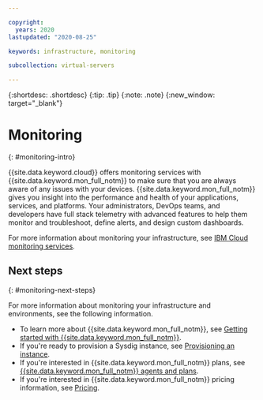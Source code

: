 ```yaml
---

copyright:
  years: 2020
lastupdated: "2020-08-25"

keywords: infrastructure, monitoring

subcollection: virtual-servers

---
```


{:shortdesc: .shortdesc}
{:tip: .tip}
{:note: .note}
{:new_window: target="_blank"}

# Monitoring
{: #monitoring-intro}

{{site.data.keyword.cloud}} offers monitoring services with {{site.data.keyword.mon_full_notm}} to make sure that you are always aware of any issues with your devices. {{site.data.keyword.mon_full_notm}} gives you insight into the performance and health of your applications, services, and platforms. Your administrators, DevOps teams, and developers have full stack telemetry with advanced features to help them monitor and troubleshoot, define alerts, and design custom dashboards.

For more information about monitoring your infrastructure, see [IBM Cloud monitoring services](/docs/cloud-infrastructure?topic=cloud-infrastructure-monitoring).

## Next steps
{: #monitoring-next-steps}

For more information about monitoring your infrastructure and environments, see the following information.

* To learn more about {{site.data.keyword.mon_full_notm}}, see [Getting started with {{site.data.keyword.mon_full_notm}}](/docs/Monitoring-with-Sysdig?topic=Monitoring-with-Sysdig-getting-started).
* If you're ready to provision a Sysdig instance, see [Provisioning an instance](/docs/Monitoring-with-Sysdig?topic=Monitoring-with-Sysdig-provision).
* If you're interested in {{site.data.keyword.mon_full_notm}} plans, see [{{site.data.keyword.mon_full_notm}} agents and plans](/docs/cloud-infrastructure?topic=cloud-infrastructure-sysdig-agents-and-plans).
* If you're interested in {{site.data.keyword.mon_full_notm}} pricing information, see [Pricing](/docs/Monitoring-with-Sysdig?topic=Monitoring-with-Sysdig-pricing_plans).
